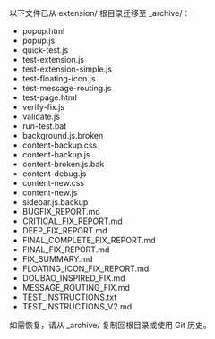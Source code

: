 以下文件已从 extension/ 根目录迁移至 _archive/：

- popup.html
- popup.js
- quick-test.js
- test-extension.js
- test-extension-simple.js
- test-floating-icon.js
- test-message-routing.js
- test-page.html
- verify-fix.js
- validate.js
- run-test.bat
- background.js.broken
- content-backup.css
- content-backup.js
- content-broken.js.bak
- content-debug.js
- content-new.css
- content-new.js
- sidebar.js.backup
- BUGFIX_REPORT.md
- CRITICAL_FIX_REPORT.md
- DEEP_FIX_REPORT.md
- FINAL_COMPLETE_FIX_REPORT.md
- FINAL_FIX_REPORT.md
- FIX_SUMMARY.md
- FLOATING_ICON_FIX_REPORT.md
- DOUBAO_INSPIRED_FIX.md
- MESSAGE_ROUTING_FIX.md
- TEST_INSTRUCTIONS.txt
- TEST_INSTRUCTIONS_V2.md

如需恢复，请从 _archive/ 复制回根目录或使用 Git 历史。